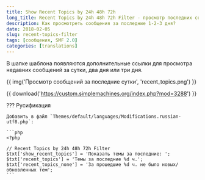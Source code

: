 ```yaml
---
title: Show Recent Topics by 24h 48h 72h
long_title: Recent Topics by 24h 48h 72h Filter - просмотр последних сообщений за 1-2-3 дня
description: Как просмотреть сообщения за последние 1-2-3 дня?
date: 2018-02-05
slug: recent-topics-filter
tags: [сообщения, SMF 2.0]
categories: [translations]
---
```


В шапке шаблона появляются дополнительные ссылки для просмотра недавних сообщений за сутки, два дня или три дня.

<!-- more -->

{{ img('Просмотр сообщений за последние сутки', 'recent_topics.png') }}

{{ download('https://custom.simplemachines.org/index.php?mod=3288') }}

??? Русификация

    Добавить в файл `Themes/default/languages/Modifications.russian-utf8.php`:

    ```php
    <?php

    // Recent Topics by 24h 48h 72h Filter
    $txt['show_recent_topics'] = 'Показать темы за последние: ';
    $txt['recent_topics'] = 'Темы за последние %d ч.';
    $txt['recent_topics_none'] = 'За прошедшие %d ч. не было новых/обновленных тем';
    ```
